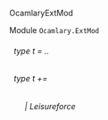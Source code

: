 OcamlaryExtMod

 Module `Ocamlary.ExtMod`
<a id="type-t"></a>
###### &nbsp; type t = ..



<a id="extension-decl-Leisureforce"></a>
###### &nbsp; type t += 

<a id="extension-Leisureforce"></a>
###### &nbsp; &nbsp; &nbsp; &nbsp;| Leisureforce

  



